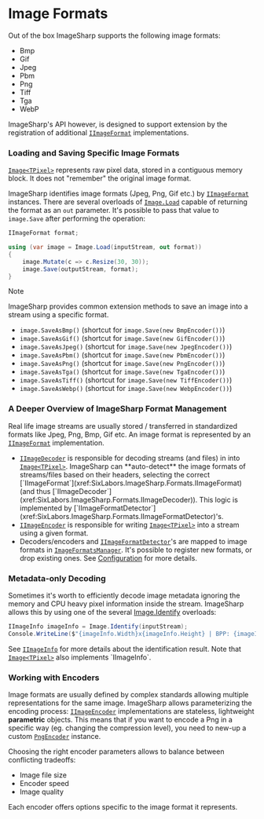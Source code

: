 # Image Formats

Out of the box ImageSharp supports the following image formats:

- Bmp
- Gif
- Jpeg
- Pbm
- Png
- Tiff
- Tga
- WebP

ImageSharp's API however, is designed to support extension by the registration of additional [`IImageFormat`](xref:SixLabors.ImageSharp.Formats.IImageFormat) implementations.

### Loading and Saving Specific Image Formats

[`Image<TPixel>`](xref:SixLabors.ImageSharp.Image`1) represents raw pixel data, stored in a contiguous memory block. It does not "remember" the original image format.

ImageSharp identifies image formats (Jpeg, Png, Gif etc.) by [`IImageFormat`](xref:SixLabors.ImageSharp.Formats.IImageFormat) instances. There are several overloads of [`Image.Load`](xref:SixLabors.ImageSharp.Image) capable of returning the format as an `out` parameter. It's possible to pass that value to `image.Save` after performing the operation:

```C#
IImageFormat format;

using (var image = Image.Load(inputStream, out format))
{
    image.Mutate(c => c.Resize(30, 30));
    image.Save(outputStream, format);
}
```

> [!NOTE]
> ImageSharp provides common extension methods to save an image into a stream using a specific format.

- `image.SaveAsBmp()` (shortcut for `image.Save(new BmpEncoder())`)
- `image.SaveAsGif()` (shortcut for `image.Save(new GifEncoder())`)
- `image.SaveAsJpeg()` (shortcut for `image.Save(new JpegEncoder())`)
- `image.SaveAsPbm()` (shortcut for `image.Save(new PbmEncoder())`)
- `image.SaveAsPng()` (shortcut for `image.Save(new PngEncoder())`)
- `image.SaveAsTga()` (shortcut for `image.Save(new TgaEncoder())`)
- `image.SaveAsTiff()` (shortcut for `image.Save(new TiffEncoder())`)
- `image.SaveAsWebp()` (shortcut for `image.Save(new WebpEncoder())`)

### A Deeper Overview of ImageSharp Format Management

Real life image streams are usually stored / transferred in standardized formats like Jpeg, Png, Bmp, Gif etc. An image format is represented by an [`IImageFormat`](xref:SixLabors.ImageSharp.Formats.IImageFormat) implementation.

- [`IImageDecoder`](xref:SixLabors.ImageSharp.Formats.IImageDecoder) is responsible for decoding streams (and files) in into [`Image<TPixel>`](xref:SixLabors.ImageSharp.Image`1). ImageSharp can **auto-detect** the image formats of streams/files based on their headers, selecting the correct [`IImageFormat`](xref:SixLabors.ImageSharp.Formats.IImageFormat) (and thus [`IImageDecoder`](xref:SixLabors.ImageSharp.Formats.IImageDecoder)). This logic is implemented by [`IImageFormatDetector`](xref:SixLabors.ImageSharp.Formats.IImageFormatDetector)'s.
- [`IImageEncoder`](xref:SixLabors.ImageSharp.Formats.IImageEncoder) is responsible for writing [`Image<TPixel>`](xref:SixLabors.ImageSharp.Image`1) into a stream using a given format.
- Decoders/encoders and [`IImageFormatDetector`](xref:SixLabors.ImageSharp.Formats.IImageFormatDetector)'s are mapped to image formats in [`ImageFormatsManager`](xref:SixLabors.ImageSharp.Configuration.ImageFormatsManager). It's possible to register new formats, or drop existing ones. See [Configuration](configuration.md) for more details.

### Metadata-only Decoding

Sometimes it's worth to efficiently decode image metadata ignoring the memory and CPU heavy pixel information inside the stream. ImageSharp allows this by using one of the several [Image.Identify](xref:SixLabors.ImageSharp.Image) overloads:

```C#
IImageInfo imageInfo = Image.Identify(inputStream);
Console.WriteLine($"{imageInfo.Width}x{imageInfo.Height} | BPP: {imageInfo.PixelType.BitsPerPixel}");
```

See [`IImageInfo`](xref:SixLabors.ImageSharp.IImageInfo) for more details about the identification result. Note that [`Image<TPixel>`](xref:SixLabors.ImageSharp.Image`1) also implements `IImageInfo`.

### Working with Encoders

Image formats are usually defined by complex standards allowing multiple representations for the same image. ImageSharp allows parameterizing the encoding process:
[`IImageEncoder`](xref:SixLabors.ImageSharp.Formats.IImageEncoder) implementations are stateless, lightweight **parametric** objects. This means that if you want to encode a Png in a specific way (eg. changing the compression level), you need to new-up a custom [`PngEncoder`](xref:SixLabors.ImageSharp.Formats.Png.PngEncoder) instance.

Choosing the right encoder parameters allows to balance between conflicting tradeoffs:

- Image file size
- Encoder speed
- Image quality
  
Each encoder offers options specific to the image format it represents.
